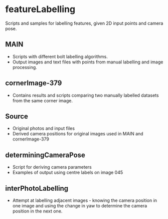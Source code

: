 # featureLabelling
Scripts and samples for labelling features, given 2D input points and camera pose.

## MAIN
* Scripts with different bolt labelling algorithms.
* Output images and text files with points from manual labelling and image processing.

## cornerImage-379
* Contains results and scripts comparing two manually labelled datasets from the same corner image.

## Source
* Original photos and input files
* Derived camera positions for original images used in MAIN and cornerImage-379



## determiningCameraPose
* Script for deriving camera parameters
* Examples of output using centre labels on image 045


## interPhotoLabelling
* Attempt at labelling adjacent images - knowing the camera position in one image and using the change in yaw to determine the camera position in the next one.
